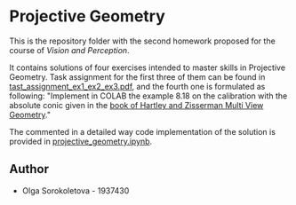 # Projective Geometry

This is the repository folder with the second homework proposed for the course of *Vision and Perception*.

It contains solutions of four exercises intended to master skills in Projective Geometry. Task assignment for the first three of them can be found in [tast_assignment_ex1_ex2_ex3.pdf](https://github.com/olga-sorokoletova/Vision-and-Perception/blob/main/Homework%202/tast_assignment_ex1_ex2_ex3.pdf), and the fourth one is formulated as following: "Implement in COLAB the example 8.18 on the calibration with the absolute conic given in the [book of Hartley and Zisserman Multi View Geometry](https://github.com/olga-sorokoletova/Vision-and-Perception/blob/main/Homework%202/Richard_Hartley_Andrew_Zisserman_Multiple_View_Geometry_in_Computer.pdf)."

The commented in a detailed way code implementation of the solution is provided in [projective_geometry.ipynb](https://github.com/olga-sorokoletova/Vision-and-Perception/blob/main/Homework%202/projective_geometry.ipynb).

## Author
- Olga Sorokoletova - 1937430

